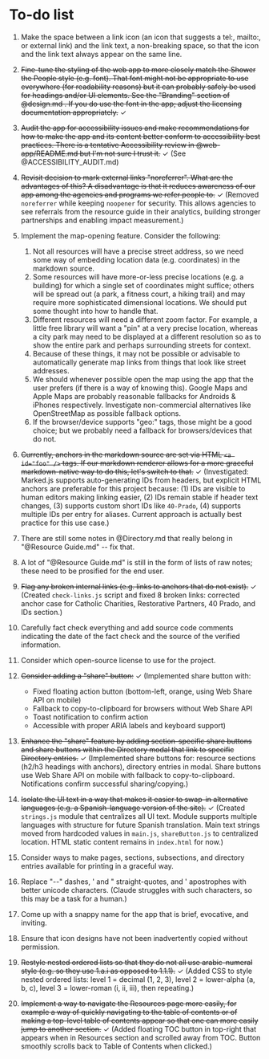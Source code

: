 # To-do list

1. Make the space between a link icon (an icon that suggests a tel:, mailto:, or external link) and the link text, a non-breaking space, so that the icon and the link text always appear on the same line.

1. ~~Fine-tune the styling of the web app to more closely match the Shower the People style (e.g. font). That font might not be appropriate to use everywhere (for readability reasons) but it can probably safely be used for headings and/or UI elements. See the "Branding" section of @design.md . If you do use the font in the app; adjust the licensing documentation appropriately.~~ ✓

1. ~~Audit the app for accessibility issues and make recommendations for how to make the app and its content better conform to accessibility best practices. There is a tentative Accessibility review in @web-app/README.md but I'm not sure I trust it.~~ ✓ (See @ACCESSIBILITY_AUDIT.md)

1. ~~Revisit decision to mark external links "noreferrer". What are the advantages of this? A disadvantage is that it reduces awareness of our app among the agencies and programs we refer people to.~~ ✓ (Removed `noreferrer` while keeping `noopener` for security. This allows agencies to see referrals from the resource guide in their analytics, building stronger partnerships and enabling impact measurement.)

1. Implement the map-opening feature. Consider the following:
   1. Not all resources will have a precise street address, so we need some way of embedding location data (e.g. coordinates) in the markdown source.
   1. Some resources will have more-or-less precise locations (e.g. a building) for which a single set of coordinates might suffice; others will be spread out (a park, a fitness court, a hiking trail) and may require more sophisticated dimensional locations. We should put some thought into how to handle that.
   1. Different resources will need a different zoom factor. For example, a little free library will want a "pin" at a very precise location, whereas a city park may need to be displayed at a different resolution so as to show the entire park and perhaps surrounding streets for context.
   1. Because of these things, it may not be possible or advisable to automatically generate map links from things that look like street addresses.
   1. We should whenever possible open the map using the app that the user prefers (if there is a way of knowing this). Google Maps and Apple Maps are probably reasonable fallbacks for Androids & iPhones respectively. Investigate non-commercial alternatives like OpenStreetMap as possible fallback options.
   1. If the browser/device supports "geo:" tags, those might be a good choice; but we probably need a fallback for browsers/devices that do not.

1. ~~Currently, anchors in the markdown source are set via HTML `<a id="foo" />` tags. If our markdown renderer allows for a more graceful markdown-native way to do this, let's switch to that.~~ ✓ (Investigated: Marked.js supports auto-generating IDs from headers, but explicit HTML anchors are preferable for this project because: (1) IDs are visible to human editors making linking easier, (2) IDs remain stable if header text changes, (3) supports custom short IDs like `40-Prado`, (4) supports multiple IDs per entry for aliases. Current approach is actually best practice for this use case.)

1. There are still some notes in @Directory.md that really belong in "@Resource Guide.md" -- fix that.

1. A lot of "@Resource Guide.md" is still in the form of lists of raw notes; these need to be prosified for the end user.

1. ~~Flag any broken internal links (e.g. links to anchors that do not exist).~~ ✓ (Created `check-links.js` script and fixed 8 broken links: corrected anchor case for Catholic Charities, Restorative Partners, 40 Prado, and IDs section.)

1. Carefully fact check everything and add source code comments indicating the date of the fact check and the source of the verified information.

1. Consider which open-source license to use for the project.

1. ~~Consider adding a "share" button:~~ ✓ (Implemented share button with:
   - Fixed floating action button (bottom-left, orange, using Web Share API on mobile)
   - Fallback to copy-to-clipboard for browsers without Web Share API
   - Toast notification to confirm action
   - Accessible with proper ARIA labels and keyboard support)

1. ~~Enhance the "share" feature by adding section-specific share buttons and share buttons within the Directory modal that link to specific Directory entries.~~ ✓ (Implemented share buttons for: resource sections (h2/h3 headings with anchors), directory entries in modal. Share buttons use Web Share API on mobile with fallback to copy-to-clipboard. Notifications confirm successful sharing/copying.)

1. ~~Isolate the UI text in a way that makes it easier to swap-in alternative languages (e.g. a Spanish-language version of the site).~~ ✓ (Created `strings.js` module that centralizes all UI text. Module supports multiple languages with structure for future Spanish translation. Main text strings moved from hardcoded values in `main.js`, `shareButton.js` to centralized location. HTML static content remains in `index.html` for now.)

1. Consider ways to make pages, sections, subsections, and directory entries available for printing in a graceful way.

1. Replace "--" dashes, ' and " straight-quotes, and ' apostrophes with better unicode characters. (Claude struggles with such characters, so this may be a task for a human.)

1. Come up with a snappy name for the app that is brief, evocative, and inviting.

1. Ensure that icon designs have not been inadvertently copied without permission.

1. ~~Restyle nested ordered lists so that they do not all use arabic-numeral style (e.g. so they use 1.a.i as opposed to 1.1.1).~~ ✓ (Added CSS to style nested ordered lists: level 1 = decimal (1, 2, 3), level 2 = lower-alpha (a, b, c), level 3 = lower-roman (i, ii, iii), then repeating.)

1. ~~Implement a way to navigate the Resources page more easily, for example a way of quickly navigating to the table of contents or of making a top-level table of contents appear so that one can more easily jump to another section.~~ ✓ (Added floating TOC button in top-right that appears when in Resources section and scrolled away from TOC. Button smoothly scrolls back to Table of Contents when clicked.)
